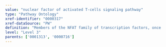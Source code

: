 ```yaml
---
value: "nuclear factor of activated T-cells signaling pathway"
type: "Pathway Ontology"
xref-identifier: "0000317"
xref-dataSource: "PW"
definition: "Members of the NFAT family of transcription factors, once de-phosphorylated by calcineurin translocate from the cytoplasm to the nucleus where they induce the transcription of genes involved in the immune response, cell-cell interactions. NFAT signaling is believed to play important roles in the development and function of the cardiovascular system."
level: "Level 3"
parents: ['0001313', '0000716']
---
```

